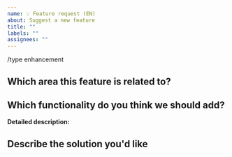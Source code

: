 ```yaml
---
name: 💡 Feature request (EN)
about: Suggest a new feature
title: ""
labels: ""
assignees: ""
---
```


/type enhancement

## Which area this feature is related to?

<!--
    Uncomment appropriate `/area` lines, and delete the rest.
    For example the `<!-- /type translation..` should become: `/type translation`
-->

<!-- /type cicd -->
<!-- /type translation -->
<!--/type documentation -->
<!-- /type test-automation -->

## Which functionality do you think we should add?

<!--
    A clear and concise description of what the problem is.
-->

**Detailed description:**

## Describe the solution you'd like

<!--
    A clear and concise description of what you want to happen.
-->
